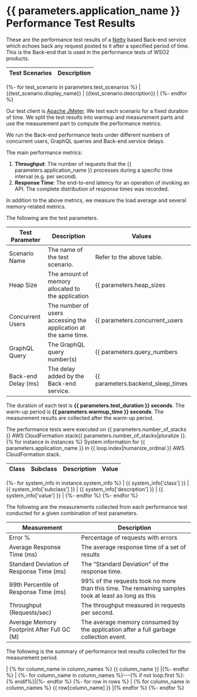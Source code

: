 # {{ parameters.application_name }} Performance Test Results

These are the performance test results of a [Netty](https://netty.io/) based Back-end service which echoes back any request
posted to it after a specified period of time. This is the Back-end that is used in the performance tests of WSO2 products.

| Test Scenarios | Description |
| --- | --- |
{%- for test_scenario in parameters.test_scenarios %}
| {{test_scenario.display_name}} | {{test_scenario.description}} |
{%- endfor %}

Our test client is [Apache JMeter](https://jmeter.apache.org/index.html). We test each scenario for a fixed duration of
time. We split the test results into warmup and measurement parts and use the measurement part to compute the
performance metrics.

We run the Back-end performance tests under different numbers of concurrent users, GraphQL queries and Back-end service
delays.

The main performance metrics:

1. **Throughput**: The number of requests that the {{ parameters.application_name }} processes during a specific time interval (e.g. per second).
2. **Response Time**: The end-to-end latency for an operation of invoking an API. The complete distribution of response times was recorded.

In addition to the above metrics, we measure the load average and several memory-related metrics.

The following are the test parameters.

| Test Parameter | Description | Values |
| --- | --- | --- |
| Scenario Name | The name of the test scenario. | Refer to the above table. |
| Heap Size | The amount of memory allocated to the application | {{ parameters.heap_sizes|join(', ') }} |
| Concurrent Users | The number of users accessing the application at the same time. | {{ parameters.concurrent_users|join(', ') }} |
| GraphQL Query | The GraphQL query number(s) | {{ parameters.query_numbers|join(', ') }} |
| Back-end Delay (ms) | The delay added by the Back-end service. | {{ parameters.backend_sleep_times|join(', ') }} |

The duration of each test is **{{ parameters.test_duration }} seconds**. The warm-up period is **{{ parameters.warmup_time }} seconds**.
The measurement results are collected after the warm-up period.

The performance tests were executed on {{ parameters.number_of_stacks }} AWS CloudFormation stack{{ parameters.number_of_stacks|pluralize }}.
{% for instance in instances %}
System information for {{ parameters.application_name }} in {{ loop.index|humanize_ordinal }} AWS CloudFormation stack.

| Class | Subclass | Description | Value |
| --- | --- | --- | --- |
{%- for system_info in instance.system_info %}
| {{ system_info['class'] }} | {{ system_info['subclass'] }} | {{ system_info['description'] }} | {{ system_info['value'] }} |
{%- endfor %}
{%- endfor %}

The following are the measurements collected from each performance test conducted for a given combination of
test parameters.

| Measurement | Description |
| --- | --- |
| Error % | Percentage of requests with errors |
| Average Response Time (ms) | The average response time of a set of results |
| Standard Deviation of Response Time (ms) | The “Standard Deviation” of the response time. |
| 99th Percentile of Response Time (ms) | 99% of the requests took no more than this time. The remaining samples took at least as long as this |
| Throughput (Requests/sec) | The throughput measured in requests per second. |
| Average Memory Footprint After Full GC (M) | The average memory consumed by the application after a full garbage collection event. |

The following is the summary of performance test results collected for the measurement period.

| {% for column_name in column_names %} {{ column_name }} |{%- endfor %}
| {%- for column_name in column_names %}---{% if not loop.first %}:{% endif%}|{%- endfor %}
{%- for row in rows %}
| {% for column_name in column_names %} {{ row[column_name] }} |{% endfor %}
{%- endfor %}
